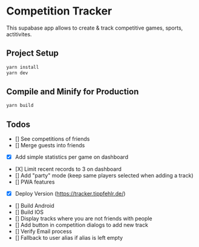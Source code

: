 # Competition Tracker

This supabase app allows to create & track competitive games, sports, actitivites.

## Project Setup

```sh
yarn install
yarn dev
```

## Compile and Minify for Production

```sh
yarn build
```

## Todos

- [] See competitions of friends
- [] Merge guests into friends
- [x] Add simple statistics per game on dashboard
- [X] Limit recent records to 3 on dashboard
- [] Add "party" mode (keep same players selected when adding a track)
- [] PWA features
- [x] Deploy Version (https://tracker.tippfehlr.de/)
- [] Build Android
- [] Build IOS
- [] Display tracks where you are not friends with people
- [] Add button in competition dialogs to add new track
- [] Verify Email process
- [] Fallback to user alias if alias is left empty
